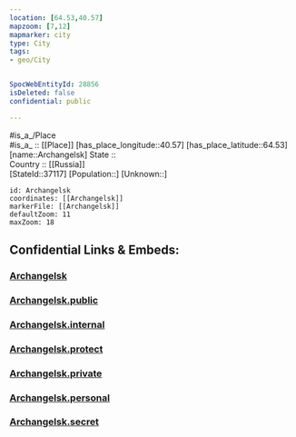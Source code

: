 ```yaml
---
location: [64.53,40.57] 
mapzoom: [7,12] 
mapmarker: city 
type: City
tags:
- geo/City


SpocWebEntityId: 28856
isDeleted: false
confidential: public

---
```

#is_a_/Place  
#is_a_ :: [[Place]] 
[has_place_longitude::40.57] 
[has_place_latitude::64.53] 
[name::Archangelsk] 
State ::  
Country :: [[Russia]]  
[StateId::37117] 
[Population::] 
[Unknown::] 


```leaflet
id: Archangelsk
coordinates: [[Archangelsk]] 
markerFile: [[Archangelsk]] 
defaultZoom: 11 
maxZoom: 18
```


## Confidential Links & Embeds: 

### [Archangelsk](/_Standards/Earth/Continent/Europe/Europe~East/Russia/Russia~NorthWest/Arkhangelsk_Oblast/City/Archangelsk.md) 

### [Archangelsk.public](/_public/Earth/Continent/Europe/Europe~East/Russia/Russia~NorthWest/Arkhangelsk_Oblast/City/Archangelsk.public.md) 

### [Archangelsk.internal](/_internal/Earth/Continent/Europe/Europe~East/Russia/Russia~NorthWest/Arkhangelsk_Oblast/City/Archangelsk.internal.md) 

### [Archangelsk.protect](/_protect/Earth/Continent/Europe/Europe~East/Russia/Russia~NorthWest/Arkhangelsk_Oblast/City/Archangelsk.protect.md) 

### [Archangelsk.private](/_private/Earth/Continent/Europe/Europe~East/Russia/Russia~NorthWest/Arkhangelsk_Oblast/City/Archangelsk.private.md) 

### [Archangelsk.personal](/_personal/Earth/Continent/Europe/Europe~East/Russia/Russia~NorthWest/Arkhangelsk_Oblast/City/Archangelsk.personal.md) 

### [Archangelsk.secret](/_secret/Earth/Continent/Europe/Europe~East/Russia/Russia~NorthWest/Arkhangelsk_Oblast/City/Archangelsk.secret.md)

